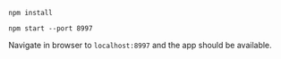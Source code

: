 
`npm install`

`npm start --port 8997`

Navigate in browser to `localhost:8997` and the app should be available.

